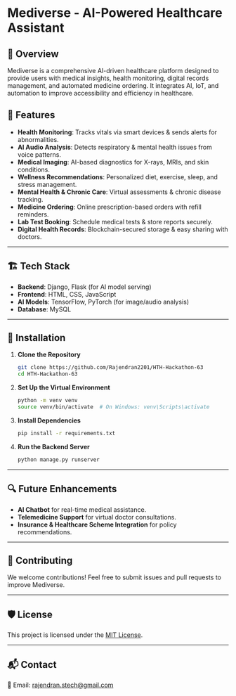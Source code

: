 # Mediverse - AI-Powered Healthcare Assistant  

## 📌 Overview  
Mediverse is a comprehensive AI-driven healthcare platform designed to provide users with medical insights, health monitoring, digital records management, and automated medicine ordering. It integrates AI, IoT, and automation to improve accessibility and efficiency in healthcare.  

## 🚀 Features  

- **Health Monitoring**: Tracks vitals via smart devices & sends alerts for abnormalities.  
- **AI Audio Analysis**: Detects respiratory & mental health issues from voice patterns.  
- **Medical Imaging**: AI-based diagnostics for X-rays, MRIs, and skin conditions.  
- **Wellness Recommendations**: Personalized diet, exercise, sleep, and stress management.  
- **Mental Health & Chronic Care**: Virtual assessments & chronic disease tracking.  
- **Medicine Ordering**: Online prescription-based orders with refill reminders.  
- **Lab Test Booking**: Schedule medical tests & store reports securely.  
- **Digital Health Records**: Blockchain-secured storage & easy sharing with doctors.  


---

## 🏗️ Tech Stack  
- **Backend**: Django, Flask (for AI model serving)  
- **Frontend**: HTML, CSS, JavaScript
- **AI Models**: TensorFlow, PyTorch (for image/audio analysis)  
- **Database**: MySQL 

---

## 🔧 Installation  

1. **Clone the Repository**  
   ```bash
   git clone https://github.com/Rajendran2201/HTH-Hackathon-63 
   cd HTH-Hackathon-63 
   ```  

2. **Set Up the Virtual Environment**  
   ```bash
   python -m venv venv  
   source venv/bin/activate  # On Windows: venv\Scripts\activate
   ```  

3. **Install Dependencies**  
   ```bash
   pip install -r requirements.txt  
   ```  

4. **Run the Backend Server**  
   ```bash
   python manage.py runserver  
   ```  

---

## 🔍 Future Enhancements  
- **AI Chatbot** for real-time medical assistance.  
- **Telemedicine Support** for virtual doctor consultations.  
- **Insurance & Healthcare Scheme Integration** for policy recommendations.  

---

## 🤝 Contributing  
We welcome contributions! Feel free to submit issues and pull requests to improve Mediverse.  

---

## 🛡️ License  
This project is licensed under the [MIT License](https://github.com/Rajendran2201/HTH-Hackathon-63/blob/main/LICENSE).  

---

## 📬 Contact  
📧 Email: rajendran.stech@gmail.com 
